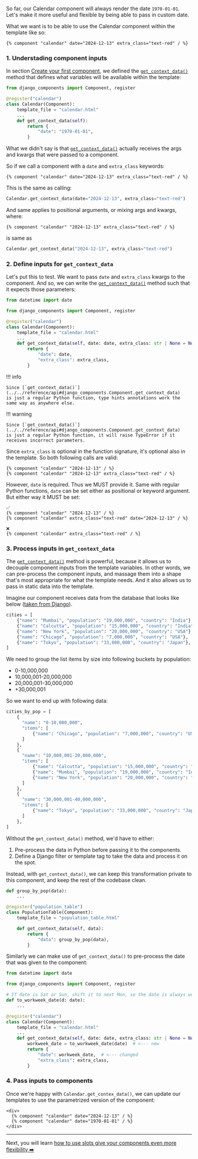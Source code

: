 So far, our Calendar component will always render the date `1970-01-01`. Let's make it more useful and flexible
by being able to pass in custom date.

What we want is to be able to use the Calendar component within the template like so:

```htmldjango
{% component "calendar" date="2024-12-13" extra_class="text-red" / %}
```

### 1. Understading component inputs

In section [Create your first component](../your_first_component), we defined
the [`get_context_data()`](../../reference/api#django_components.Component.get_context_data) method
that defines what variables will be available within the template:

```python title="[project root]/components/calendar/calendar.py"
from django_components import Component, register

@register("calendar")
class Calendar(Component):
    template_file = "calendar.html"
    ...
    def get_context_data(self):
        return {
            "date": "1970-01-01",
        }
```

What we didn't say is that [`get_context_data()`](../../reference/api#django_components.Component.get_context_data)
actually receives the args and kwargs that were passed to a component.

So if we call a component with a `date` and `extra_class` keywords:

```htmldjango
{% component "calendar" date="2024-12-13" extra_class="text-red" / %}
```

This is the same as calling:

```py
Calendar.get_context_data(date="2024-12-13", extra_class="text-red")
```

And same applies to positional arguments, or mixing args and kwargs, where:

```htmldjango
{% component "calendar" "2024-12-13" extra_class="text-red" / %}
```

is same as

```py
Calendar.get_context_data("2024-12-13", extra_class="text-red")
```

### 2. Define inputs for `get_context_data`

Let's put this to test. We want to pass `date` and `extra_class` kwargs to the component.
And so, we can write the [`get_context_data()`](../../reference/api#django_components.Component.get_context_data)
method such that it expects those parameters:

```python title="[project root]/components/calendar/calendar.py"
from datetime import date

from django_components import Component, register

@register("calendar")
class Calendar(Component):
    template_file = "calendar.html"
    ...
    def get_context_data(self, date: date, extra_class: str | None = None):
        return {
            "date": date,
            "extra_class": extra_class,
        }
```

!!! info

    Since [`get_context_data()`](../../reference/api#django_components.Component.get_context_data)
    is just a regular Python function, type hints annotations work the same way as anywhere else.

!!! warning

    Since [`get_context_data()`](../../reference/api#django_components.Component.get_context_data)
    is just a regular Python function, it will raise TypeError if it receives incorrect parameters.

Since `extra_class` is optional in the function signature, it's optional also in the template.
So both following calls are valid:

```htmldjango
{% component "calendar" "2024-12-13" / %}
{% component "calendar" "2024-12-13" extra_class="text-red" / %}
```

However, `date` is required. Thus we MUST provide it. Same with regular Python functions,
`date` can be set either as positional or keyword argument. But either way it MUST be set:

```htmldjango
✅
{% component "calendar" "2024-12-13" / %}
{% component "calendar" extra_class="text-red" date="2024-12-13" / %}

❌
{% component "calendar" extra_class="text-red" / %}
```

### 3. Process inputs in `get_context_data`

The [`get_context_data()`](../../reference/api#django_components.Component.get_context_data)
method is powerful, because it allows us to decouple
component inputs from the template variables. In other words, we can pre-process
the component inputs, and massage them into a shape that's most appropriate for
what the template needs. And it also allows us to pass in static data into the template.

Imagine our component receives data from the database that looks like below
([taken from Django](https://docs.djangoproject.com/en/5.1/ref/templates/builtins/#regroup)).

```py
cities = [
    {"name": "Mumbai", "population": "19,000,000", "country": "India"},
    {"name": "Calcutta", "population": "15,000,000", "country": "India"},
    {"name": "New York", "population": "20,000,000", "country": "USA"},
    {"name": "Chicago", "population": "7,000,000", "country": "USA"},
    {"name": "Tokyo", "population": "33,000,000", "country": "Japan"},
]
```

We need to group the list items by size into following buckets by population:

- 0-10,000,000
- 10,000,001-20,000,000
- 20,000,001-30,000,000
- +30,000,001

So we want to end up with following data:

```py
cities_by_pop = [
    {
      "name": "0-10,000,000",
      "items": [
          {"name": "Chicago", "population": "7,000,000", "country": "USA"},
      ]
    },
    {
      "name": "10,000,001-20,000,000",
      "items": [
          {"name": "Calcutta", "population": "15,000,000", "country": "India"},
          {"name": "Mumbai", "population": "19,000,000", "country": "India"},
          {"name": "New York", "population": "20,000,000", "country": "USA"},
      ]
    },
    {
      "name": "30,000,001-40,000,000",
      "items": [
          {"name": "Tokyo", "population": "33,000,000", "country": "Japan"},
      ]
    },
]
```

Without the `get_context_data()` method, we'd have to either:

1. Pre-process the data in Python before passing it to the components.
2. Define a Django filter or template tag to take the data and process it on the spot.

Instead, with `get_context_data()`, we can keep this transformation private to this component,
and keep the rest of the codebase clean.

```py
def group_by_pop(data):
    ...

@register("population_table")
class PopulationTable(Component):
    template_file = "population_table.html"

    def get_context_data(self, data):
        return {
            "data": group_by_pop(data),
        }
```

Similarly we can make use of `get_context_data()` to pre-process the date that was given to the component:

```python title="[project root]/components/calendar/calendar.py"
from datetime import date

from django_components import Component, register

# If date is Sat or Sun, shift it to next Mon, so the date is always workweek.
def to_workweek_date(d: date):
    ...

@register("calendar")
class Calendar(Component):
    template_file = "calendar.html"
    ...
    def get_context_data(self, date: date, extra_class: str | None = None):
        workweek_date = to_workweek_date(date)  # <--- new
        return {
            "date": workweek_date,  # <--- changed
            "extra_class": extra_class,
        }
```

### 4. Pass inputs to components

Once we're happy with `Calendar.get_contex_data()`, we can update our templates to use
the parametrized version of the component:

```htmldjango
<div>
  {% component "calendar" date="2024-12-13" / %}
  {% component "calendar" date="1970-01-01" / %}
</div>
```

---

Next, you will learn [how to use slots give your components even more flexibility ➡️](./adding_slots.md)
